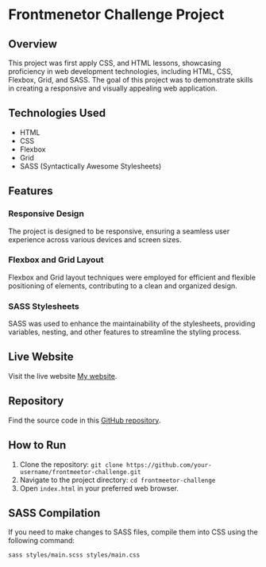 # Frontmenetor Challenge Project

## Overview
This project was first apply CSS, and HTML lessons, showcasing proficiency in web development technologies, including HTML, CSS, Flexbox, Grid, and SASS. The goal of this project was to demonstrate skills in creating a responsive and visually appealing web application.

## Technologies Used
- HTML
- CSS
- Flexbox
- Grid
- SASS (Syntactically Awesome Stylesheets)

## Features
### Responsive Design
The project is designed to be responsive, ensuring a seamless user experience across various devices and screen sizes.

### Flexbox and Grid Layout
Flexbox and Grid layout techniques were employed for efficient and flexible positioning of elements, contributing to a clean and organized design.

### SASS Stylesheets
SASS was used to enhance the maintainability of the stylesheets, providing variables, nesting, and other features to streamline the styling process.

## Live Website
Visit the live website [My website](https://github.com/MahmoudWafdy/personal-website/tree/main).

## Repository
Find the source code in this [GitHub repository](https://github.com/MahmoudWafdy/personal-website/tree/main).


## How to Run
1. Clone the repository: `git clone https://github.com/your-username/frontmeetor-challenge.git`
2. Navigate to the project directory: `cd frontmeetor-challenge`
3. Open `index.html` in your preferred web browser.

## SASS Compilation
If you need to make changes to SASS files, compile them into CSS using the following command:
```bash
sass styles/main.scss styles/main.css
